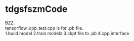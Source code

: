 # tdgsfszmCode
BZZ.  
tensorflow_cpp_test.cpp is for .pb file.   
1.build model 2.train modelz 3.ckpt file to .pb 4.cpp interface   
